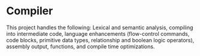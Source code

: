 Compiler
========

This project handles the following: Lexical and semantic analysis, compiling into intermediate code, language enhancements (flow-control commands, code blocks, primitive data types, relationship and boolean logic operators), assembly output, functions, and compile time optimizations.
